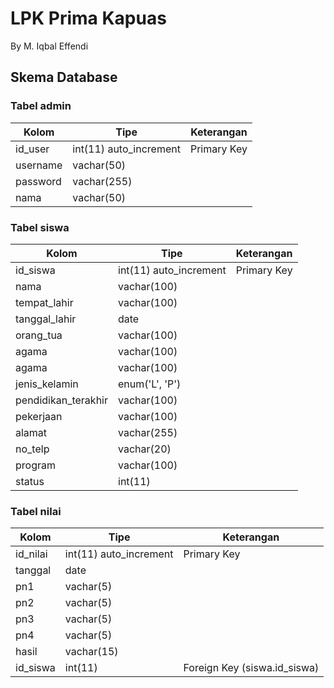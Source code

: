 # LPK Prima Kapuas

By M. Iqbal Effendi

## Skema Database

### Tabel admin

| Kolom    | Tipe                   | Keterangan  |
| -------- | ---------------------- | ----------- |
| id_user  | int(11) auto_increment | Primary Key |
| username | vachar(50)             |             |
| password | vachar(255)            |             |
| nama     | vachar(50)             |             |

### Tabel siswa

| Kolom               | Tipe                   | Keterangan  |
| ------------------- | ---------------------- | ----------- |
| id_siswa            | int(11) auto_increment | Primary Key |
| nama                | vachar(100)            |             |
| tempat_lahir        | vachar(100)            |             |
| tanggal_lahir       | date                   |             |
| orang_tua           | vachar(100)            |             |
| agama               | vachar(100)            |             |
| agama               | vachar(100)            |             |
| jenis_kelamin       | enum('L', 'P')         |             |
| pendidikan_terakhir | vachar(100)            |             |
| pekerjaan           | vachar(100)            |             |
| alamat              | vachar(255)            |             |
| no_telp             | vachar(20)             |             |
| program             | vachar(100)            |             |
| status              | int(11)                |             |

### Tabel nilai

| Kolom    | Tipe                   | Keterangan                   |
| -------- | ---------------------- | ---------------------------- |
| id_nilai | int(11) auto_increment | Primary Key                  |
| tanggal  | date                   |                              |
| pn1      | vachar(5)              |                              |
| pn2      | vachar(5)              |                              |
| pn3      | vachar(5)              |                              |
| pn4      | vachar(5)              |                              |
| hasil    | vachar(15)             |                              |
| id_siswa | int(11)                | Foreign Key (siswa.id_siswa) |
